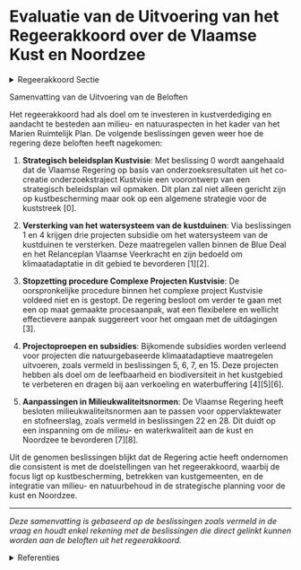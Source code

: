 # Evaluatie van de Uitvoering van het Regeerakkoord over de Vlaamse Kust en Noordzee

<details>
        <summary>Regeerakkoord Sectie </summary>
        <p>2.3.6 Vlaamse kust en Noordzee In het kader van klimaatadaptatie investeren we in kustverdediging en geven hierbij ruimte aan natuurlijke processen. We betrekken hierbij de kustgemeenten. Een mooie, natuurlijke kust en Noordzee zijn van cruciaal belang voor het kusttoerisme. Waar Vlaanderen impact heeft op het Marien Ruimtelijk Plan, gaat er daarom voldoende aandacht naar de aspecten milieu en natuur. </p>
        </details> 

Samenvatting van de Uitvoering van de Beloften

Het regeerakkoord had als doel om te investeren in kustverdediging en aandacht te besteden aan milieu- en natuuraspecten in het kader van het Marien Ruimtelijk Plan. De volgende beslissingen geven weer hoe de regering deze beloften heeft nagekomen:

1. **Strategisch beleidsplan Kustvisie**:
   Met beslissing 0 wordt aangehaald dat de Vlaamse Regering op basis van onderzoeksresultaten uit het co-creatie onderzoekstraject Kustvisie een voorontwerp van een strategisch beleidsplan wil opmaken. Dit plan zal niet alleen gericht zijn op kustbescherming maar ook op een algemene strategie voor de kuststreek \[0\].

2. **Versterking van het watersysteem van de kustduinen**:
   Via beslissingen 1 en 4 krijgen drie projecten subsidie om het watersysteem van de kustduinen te versterken. Deze maatregelen vallen binnen de Blue Deal en het Relanceplan Vlaamse Veerkracht en zijn bedoeld om klimaatadaptatie in dit gebied te bevorderen \[1\]\[2\].

3. **Stopzetting procedure Complexe Projecten Kustvisie**:
   De oorspronkelijke procedure binnen het complexe project Kustvisie voldeed niet en is gestopt. De regering besloot om verder te gaan met een op maat gemaakte procesaanpak, wat een flexibelere en wellicht effectievere aanpak suggereert voor het omgaan met de uitdagingen \[3\].

4. **Projectoproepen en subsidies**:
   Bijkomende subsidies worden verleend voor projecten die natuurgebaseerde klimaatadaptieve maatregelen uitvoeren, zoals vermeld in beslissingen 5, 6, 7, en 15. Deze projecten hebben als doel om de leefbaarheid en biodiversiteit in het kustgebied te verbeteren en dragen bij aan verkoeling en waterbuffering \[4\]\[5\]\[6\].

5. **Aanpassingen in Milieukwaliteitsnormen**:
   De Vlaamse Regering heeft besloten milieukwaliteitsnormen aan te passen voor oppervlaktewater en stofneerslag, zoals vermeld in beslissingen 22 en 28. Dit duidt op een inspanning om de milieu- en waterkwaliteit aan de kust en Noordzee te bevorderen \[7\]\[8\].

Uit de genomen beslissingen blijkt dat de Regering actie heeft ondernomen die consistent is met de doelstellingen van het regeerakkoord, waarbij de focus ligt op kustbescherming, betrekken van kustgemeenten, en de integratie van milieu- en natuurbehoud in de strategische planning voor de kust en Noordzee.

---
*Deze samenvatting is gebaseerd op de beslissingen zoals vermeld in de vraag en houdt enkel rekening met de beslissingen die direct gelinkt kunnen worden aan de beloften uit het regeerakkoord.*

<details>
        <summary> Referenties</summary>
        **[\[0\]](http://themis.vlaanderen.be/id/nieuwsbericht/643FBAB3CA1CB15B58CF470D)** : **(2023-04-21)** Startbeslissing voor de opmaak van een strategisch plan in het kader van bescherming tegen overstromingen uit zee (Kustvisie)   De voorbije jaren is onderzoek verricht om onze kust bij een verder stij... 

**[\[1\]](http://themis.vlaanderen.be/id/nieuwsbrief-info/6358F7201EA6B745D23CC8C3)** : **(2022-10-28)** Plan Vlaamse Veerkracht: Vlaggenschipprojecten ter versterking van het watersysteem van de kustduinen Vlaggenschipproject Duinencomplex Drie ontwerpbesluiten van de Vlaamse Regering  In het kader van ... 

**[\[2\]](http://themis.vlaanderen.be/id/nieuwsbrief-info/638F1077C2B90D4571CF7552)** : **(2022-12-09)** Plan Vlaamse Veerkracht: subsidies voor uitvoering Water-Land-Schap 2.0 Vijfendertig ontwerpbesluiten van de Vlaamse Regering tot toekenning van subsidies voor uitvoering van Water-Land-Schap 2.0 binn... 

**[\[3\]](http://themis.vlaanderen.be/id/nieuwsbrief-info/60D2E958364ED90008000326)** : **(2021-06-25)** Stopzetting procedure Complexe Projecten Kustvisie   Op 22 december 2017 startte de Vlaamse overheid het complex project Kustvisie. Kustvisie onderzoekt welke aanpak nodig is om onze kust en het achte... 

**[\[4\]](http://themis.vlaanderen.be/id/nieuwsbericht/64267E198A5434FEB5657410)** : **(2023-03-31)** Projectoproep 'Natuur in je school 2023'   De Vlaamse Regering lanceert de projectoproep 'Natuur in je School 2023' en voorziet maximaal 9 miljoen euro voor projecten die inzetten op natuurgebaseerde ... 

**[\[5\]](http://themis.vlaanderen.be/id/nieuwsbrief-info/60894D96364ED90008000A10)** : **(2021-04-30)** Plan Vlaamse Veerkracht: wijziging subsidiebesluit inrichtingen en aankopen in het kader van natte natuur (Blue deal) Geïntegreerd natuurbeheer: natte natuur Voorontwerp van besluit van de Vlaamse Reg... 

**[\[6\]](http://themis.vlaanderen.be/id/nieuwsbericht/658548A3E2E2C9E5814C2D96)** : **(2023-12-22)** Projectoproep 'Natuur in je school' 2023: bijkomend budget   De Vlaamse overheid voorzag met de projectoproep 'Natuur in je School' in 2023 een budget van 9 miljoen euro voor projecten die inzetten op... 

**[\[7\]](http://themis.vlaanderen.be/id/nieuwsbericht/6448DFF9CA1CB15B58CF51BF)** : **(2023-04-28)** Aanpassing milieukwaliteitsnormen oppervlaktewater, waterbodems en stofneerslag Ontwerpbesluit van de Vlaamse Regering tot wijziging van diverse bijlagen bij het besluit van de Vlaamse regering van 1 ... 

**[\[8\]](http://themis.vlaanderen.be/id/nieuwsbrief-info/632191AD5CD4B179BD870A72)** : **(2022-09-16)** Aanpassing milieukwaliteitsnormen oppervlaktewater, waterbodems en stofneerslag Voorontwerp van besluit van de Vlaamse Regering tot wijziging van diverse bijlagen bij het besluit van de Vlaamse regeri... 
        </details> 

